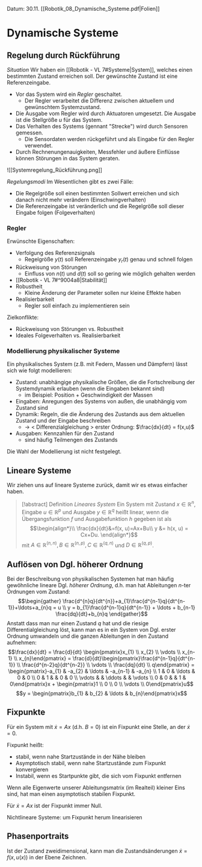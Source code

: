 Datum: 30.11.
[[Robotik_08_Dynamische_Systeme.pdf|Folien]]
# Dynamische Systeme

## Regelung durch Rückführung

*Situation*
Wir haben ein [[Robotik - VL 7#Systeme|System]], welches einen bestimmten Zustand erreichen soll.
Der gewünschte Zustand ist eine Referenzeingabe. 

- Vor das System wird ein *Regler* geschaltet. 
	- Der Regler verarbeitet die Differenz zwischen aktuellem und gewünschtem Systemzustand.
- Die Ausgabe vom Regler wird durch Aktuatoren umgesetzt. Die Ausgabe ist die Stellgröße $u$ für das System.
- Das Verhalten des Systems (gennant "Strecke") wird durch Sensoren gemessen.
	- Die Sensordaten werden rückgeführt und als Eingabe für den Regler verwendet.
- Durch Rechnenungenauigkeiten, Messfehler und äußere Einflüsse können Störungen in das System geraten.

![[Systemregelung_Rückführung.png]]

*Regelungsmodi*
Im Wesentlichen gibt es zwei Fälle:
- Die Regelgröße soll einen bestimmten Sollwert erreichen und sich danach nicht mehr verändern (Einschwingverhalten)
- Die Referenzeingabe ist veränderlich und die Regelgröße soll dieser Eingabe folgen (Folgeverhalten)

### Regler

Erwünschte Eigenschaften:
- Verfolgung des Referenzsignals
	- Regelgröße $y(t)$ soll Referenzeingabe $y_{r}(t)$ genau und schnell folgen
- Rückweisung von Störungen
	- Einfluss von $n(t)$ und $d(t)$ soll so gering wie möglich gehalten werden
- [[Robotik - VL 7#^9004a8|Stabilität]]
- Robustheit
	- Kleine Änderung der Parameter sollen nur kleine Effekte haben
- Realisierbarkeit
	- Regler soll einfach zu implementieren sein

Zielkonflikte:
- Rückweisung von Störungen vs. Robustheit
- Ideales Folgeverhalten vs. Realisierbarkeit

### Modellierung physikalischer Systeme

Ein physikalisches System (z.B. mit Federn, Massen und Dämpfern) lässt sich wie folgt modellieren:
- Zustand: unabhängige physikalische Größen, die die Fortschreibung der Systemdynamik erlauben (wenn die Eingaben bekannt sind)
	- im Beispiel: Position + Geschwindigkeit der Massen
- Eingaben: Anregungen des Systems von außen, die unabhängig vom Zustand sind
- Dynamik: Regeln, die die Änderung des Zustands aus dem aktuellen Zustand und der Eingabe beschreiben
	- $\to$ < Differenzialgleichung > erster Ordnung: $\frac{dx}{dt} = f(x,u)$
- Ausgaben: Kennzahlen für den Zustand
	- sind häufig Teilmengen des Zustands

Die Wahl der Modellierung ist nicht festgelegt.
## Lineare Systeme
Wir ziehen uns auf lineare Systeme zurück, damit wir es etwas einfacher haben.

> [!abstract] Definition *Lineares System*
> Ein System mit Zustand $x \in \mathbb{R}^{n}$, Eingabe $u \in \mathbb{R}^{p}$ und Ausgabe $y \in \mathbb{R}^{q}$ heißt linear, wenn die Übergangsfunktion $f$ und Ausgabefunktion $h$ gegeben ist als
> $$\begin{align*}\\
> \frac{dx}{dt}&=f(x, u)=Ax+Bu\\
> y &= h(x, u) = Cx+Du.
> \end{align*}$$
> mit $A \in \mathbb{R}^{(n,n)},\, B \in \mathbb{R}^{(n,p)},\,C \in \mathbb{R}^{(q,n)}$ und $D \in \mathbb{R}^{(q, p)}$.

## Auflösen von Dgl. höherer Ordnung

Bei der Beschreibung von physikalischen Systemen hat man häufig gewöhnliche lineare Dgl. *höherer Ordnung*, d.h. man hat Ableitungen $n$-ter Ordnungen vom Zustand:
$$\begin{gather}
\frac{d^{n}q}{dt^{n}}+a_{1}\frac{d^{n-1}q}{dt^{n-1}}+\ldots+a_{n}q = u \\
y = b_{1}\frac{d^{n-1}q}{dt^{n-1}} + \ldots + b_{n-1} \frac{dq}{dt}+b_{n}q
\end{gather}$$
Anstatt dass man nur einen Zustand $q$ hat und die riesige Differentialgleichung löst, kann man es in ein System von Dgl. erster Ordnung umwandeln und die ganzen Ableitungen in den Zustand aufnehmen: 
$$\frac{dx}{dt} = \frac{d}{dt} \begin{pmatrix}x_{1} \\ x_{2} \\ \vdots \\ x_{n-1} \\ x_{n}\end{pmatrix} = \frac{d}{dt}\begin{pmatrix}\frac{d^{n-1}q}{dt^{n-1}} \\ \frac{d^{n-2}q}{dt^{n-2}} \\ \vdots \\ \frac{dq}{dt} \\ q\end{pmatrix} = \begin{pmatrix}-a_{1} & -a_{2} & \ldots & -a_{n-1} & -a_{n} \\ 1 & 0 & \ldots & 0 & 0 \\ 0 & 1 & & 0 & 0 \\ \vdots & & \ddots & & \vdots \\ 0 & 0 & & 1 & 0\end{pmatrix}x + \begin{pmatrix}1 \\ 0 \\ 0 \\ \vdots \\ 0\end{pmatrix}u$$
$$y = \begin{pmatrix}b_{1} & b_{2} & \ldots & b_{n}\end{pmatrix}x$$

## Fixpunkte

Für ein System mit $\dot x = Ax$ (d.h. $B=0$) ist ein Fixpunkt eine Stelle, an der $\dot x = 0.$

Fixpunkt heißt:
- stabil, wenn nahe Startzustände in der Nähe bleiben
- Asymptotisch stabil, wenn nahe Startzustände zum Fixpunkt konvergieren
- Instabil, wenn es Startpunkte gibt, die sich vom Fixpunkt entfernen

Wenn alle Eigenwerte unserer Ableitungsmatrix (im Realteil) kleiner Eins sind, hat man einen asymptotisch stabilen Fixpunkt.

Für $\dot x = Ax$ ist der Fixpunkt immer Null.

Nichtlineare Systeme: um Fixpunkt herum linearisieren

## Phasenportraits

Ist der Zustand zweidimensional, kann man die Zustandsänderungen $\dot x = f(x, u(x))$ in der Ebene Zeichnen.

